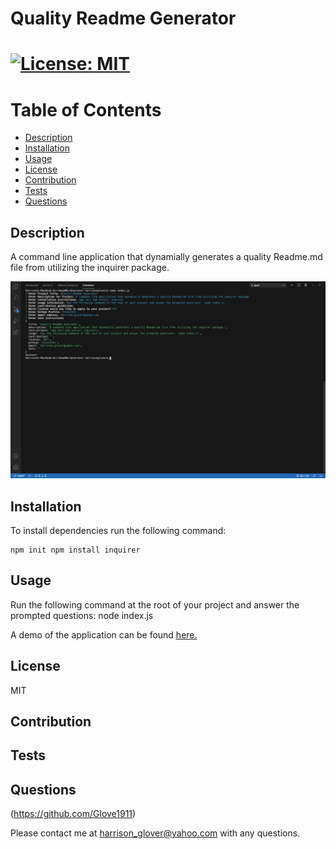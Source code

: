 # Quality Readme Generator 

       
# [![License: MIT](https://img.shields.io/badge/License-MIT-yellow.svg)](https://opensource.org/licenses/MIT)

# Table of Contents
- [Description](#description)
- [Installation](#installation)
- [Usage](#usage)
- [License](#license)
- [Contribution](#contribution)
- [Tests](#tests)
- [Questions](#questions)



 ## Description
A command line application that dynamially generates a quality Readme.md file from utilizing the inquirer package.

<img src="https://github.com/Glove1911/ReadMe-Generator/blob/main/444A3B5F-BB88-44D2-AE26-D9DD93914BB8_1_105_c.jpeg">


## Installation
To install dependencies run the following command: 
```
npm init npm install inquirer
```


## Usage
Run the following command at the root of your project and answer the prompted questions:  node index.js


A demo of the application can be found [here.](https://drive.google.com/file/d/1MnFfigF9rImSwyHxkl687EglLQGENr_z/view)


## License
MIT


## Contribution



## Tests



## Questions
(https://github.com/Glove1911) 


Please contact me at [harrison_glover@yahoo.com](mailto:harrison_glover@yahoo.com) with any questions.
